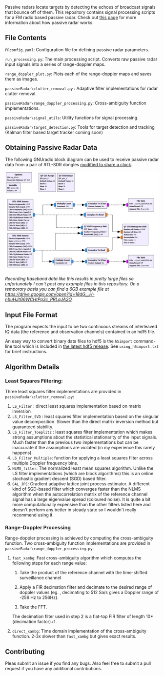 Passive radars locate targets by detecting the echoes of broadcast signals that bounce off of them. This repository contains signal processing scripts for a FM radio based passive radar. Check out [this page](https://dopplerfish.com/passive-radar/) for more information about how passive radar works.

## File Contents

`PRconfig.yaml`: Configuration file for defining passive radar parameters.

`run_processing.py`: The main processing script. Converts raw passive radar input signals into a series of range-doppler maps.

`range_doppler_plot.py`: Plots each of the range-doppler maps and saves them as images. 

`passiveRadar\clutter_removal.py` : Adaptive filter implementations for radar clutter removal.

`passiveRadar\range_doppler_processing.py`: Cross-ambiguity function implementations.

`passiveRadar\signal_utils`: Utility functions for signal processing.

`passiveRadar\target_detection.py`:  Tools for target detection and tracking (Kalman filter based target tracker coming soon)

## Obtaining Passive Radar Data

The following GNUradio block diagram can be used to receive passive radar data from a pair of RTL-SDR dongles [modified to share a clock](http://kaira.sgo.fi/2013/09/16-dual-channel-coherent-digital.html).

![](./GNUradio_blockDiagram.jpg)

*Recording baseband data like this results in pretty large files so unfortunately I can't post any example files in this repository. On a temporary basis you can find a 6GB example file at https://drive.google.com/open?id=18dG__H-nbuHJtG6WCHtPq3c_PRLqJA2O.*

## Input File Format

The program expects the input to be two continuous streams of interleaved IQ data (the reference and observation channels) contained in an hdf5 file.

An easy way to convert binary data files to hdf5 is the `h5import` command-line tool which is included in [the latest hdf5 release](https://www.hdfgroup.org/downloads/hdf5/). See `using_h5import.txt` for brief instructions.

## Algorithm Details

### Least Squares Filtering:

Three least squares filter implementations are provided in `passiveRadar\clutter_removal.py`:

1. `LS_Filter` : direct least squares implementation based on matrix inversion
2. `LS_Filter_SVD` : least squares filter implementation based on the singular value decomposition. Slower than the direct matrix inversion method but guaranteed stability.
3. `LS_Filter_Toeplitz` : least squares filter implementation which makes strong assumptions about the statistical stationarity of the input signals.  Much faster than the previous two implementations but can be inaccurate if the assumptions are violated (in my experience this rarely happens).  
4. `LS_Filter_Multiple`: function for applying a least squares filter across multiple Doppler frequency bins. 
5. `NLMS_filter`: The normalized least mean squares algorithm. Unlike the LS filter implementations (which are block algorithms) this is an online stochastic gradient descent  (SGD) based filter. 
6. `GAL_JPE`: Gradient adaptive lattice joint process estimator. A different kind of SGD-based filter which converges faster than the NLMS algorithm when the autocorrelation matrix of the reference channel signal has a large eigenvalue spread (coloured noise). It is quite a bit more computationally expensive than the other filters listed here and doesn't perform any better in steady state so I wouldn't really recommend using it.

### Range-Doppler Processing

Range-doppler processing is achieved by computing the cross-ambiguity function. Two cross-ambiguity function  implementations are provided in `passiveRadar\range_doppler_processing.py`:

1. `fast_xambg`: Fast cross-ambiguity algorithm which computes the following steps for each range value:

   1. Take the product of the reference channel with the time-shifted surveillance channel

   2. Apply a FIR decimation filter and decimate to the desired range of doppler values (eg. , decimating to 512 Sa/s gives a Doppler range of -256 Hz to 256Hz). 

   3. Take the FFT.

   The decimation filter used in step 2 is a flat-top FIR filter of length 10*(decimation factor)+1.  

2. `direct_xambg`: Time domain implementation of the cross-ambiguity function. 2-3x slower than `fast_xambg` but gives exact results.

## Contributing

Pleas submit an issue if you find any bugs. Also feel free to submit a pull request if you have any additional contributions.

   

   

